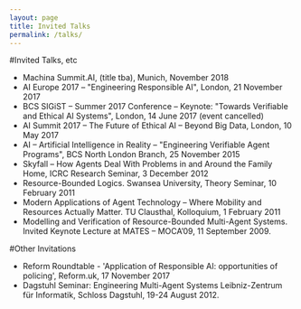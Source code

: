 ```yaml
---
layout: page
title: Invited Talks
permalink: /talks/
---
```

#Invited Talks, etc

* Machina Summit.AI, (title tba), Munich, November 2018
* AI Europe 2017 – "Engineering Responsible AI", London, 21 November 2017
* BCS SIGiST – Summer 2017 Conference  – Keynote:  "Towards Verifiable and Ethical AI Systems", London, 14 June 2017 (event cancelled)
* AI Summit 2017 – The Future of Ethical AI – Beyond Big Data, London, 10 May 2017
* AI – Artificial Intelligence in Reality  – "Engineering Verifiable Agent Programs",  BCS North London Branch, 25 November 2015
* Skyfall – How Agents Deal With Problems in and Around the Family Home, ICRC Research Seminar, 3 December 2012
* Resource-Bounded Logics. Swansea University, Theory Seminar, 10 February 2011
* Modern Applications of Agent Technology – Where Mobility and Resources Actually Matter.
TU Clausthal, Kolloquium, 1 February 2011
* Modelling and Verification of Resource-Bounded Multi-Agent Systems.
Invited Keynote Lecture at MATES – MOCA’09, 11 September 2009.


#Other Invitations

* Reform Roundtable - 'Application of Responsible AI: opportunities of policing', Reform.uk, 17 November 2017
* Dagstuhl Seminar: Engineering Multi-Agent Systems
Leibniz-Zentrum für Informatik, Schloss Dagstuhl, 19-24 August 2012.
